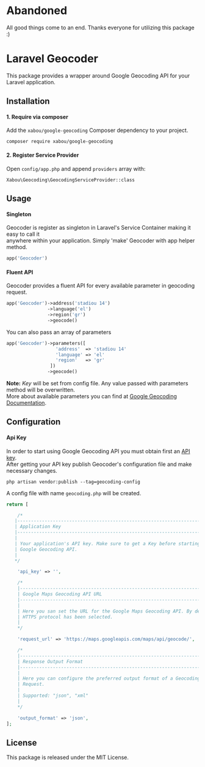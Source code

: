 # Abandoned

All good things come to an end. 
Thanks everyone for utilizing this package :)  

# Laravel Geocoder
This package provides a wrapper around Google Geocoding API for your Laravel application. 

## Installation

#### 1. Require via composer
Add the `xabou/google-geocoding` Composer dependency to your project.
```
composer require xabou/google-geocoding
```

#### 2. Register Service Provider
Open `config/app.php` and append `providers` array with:

```
Xabou\Geocoding\GeocodingServiceProvider::class
```
## Usage

#### Singleton
Geocoder is register as singleton in Laravel's Service Container making it easy to call it  
anywhere within your application. Simply 'make' Geocoder with app helper method.

```php
app('Geocoder')
```

#### Fluent API
Geocoder provides a fluent API for every available parameter in geocoding request.
```php
app('Geocoder')->address('stadiou 14')
               ->language('el')
               ->region('gr')
               ->geocode()
```

You can also pass an array of parameters
```php
app('Geocoder')->parameters([
                  'address'  => 'stadiou 14'
                  'language' => 'el'
                  'region'   => 'gr'
                ])
               ->geocode()
```

**Note:** *Key* will be set from config file. Any value passed with parameters method will be overwritten.  
More about available parameters you can find at 
[Google Geocoding Documentation](https://developers.google.com/maps/documentation/geocoding/intro#geocoding).  

## Configuration

#### Api Key
In order to start using Google Geocoding API you must obtain first an 
[API key](https://developers.google.com/maps/documentation/geocoding/start#api_key).  
After getting your API key publish Geocoder's configuration file and make necessary changes.

```
php artisan vendor:publish --tag=geocoding-config
```

A config file with name `geocoding.php` will be created.

```php
return [

    /*
   |--------------------------------------------------------------------------
   | Application Key
   |--------------------------------------------------------------------------
   |
   | Your application's API key. Make sure to get a Key before starting using
   | Google Geocoding API.
   |
   */

    'api_key' => '',

    /*
    |--------------------------------------------------------------------------
    | Google Maps Geocoding API URL
    |--------------------------------------------------------------------------
    |
    | Here you san set the URL for the Google Maps Geocoding API. By default,
    | HTTPS protocol has been selected.
    |
    */

    'request_url' => 'https://maps.googleapis.com/maps/api/geocode/',

    /*
    |--------------------------------------------------------------------------
    | Response Output Format
    |--------------------------------------------------------------------------
    |
    | Here you can configure the preferred output format of a Geocoding
    | Request.
    |
    | Supported: "json", "xml"
    |
    */

    'output_format' => 'json',
];
```
## License

This package is released under the MIT License.
